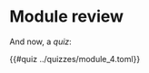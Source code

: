 # Module review

<!-- src/your-chapter.md -->

And now, a _quiz_:

{{#quiz ../quizzes/module_4.toml}}
